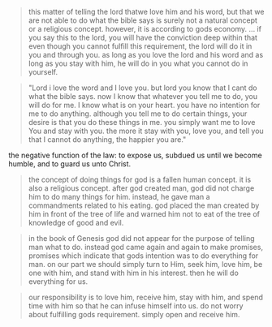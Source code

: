 > this matter of telling the lord thatwe love him and his word, but that we are not able to do what the bible says is surely not a natural concept or a religious concept. however, it is according to gods economy. ... if you say this 
to the lord, you will have the conviction deep within that even though you cannot fulfill this requirement, the lord will do it in you and through you. as long as you love the lord and his word and as long as you stay with him, he will do in you what you cannot do in yourself.

> "Lord i love the word and I love you. but lord you know that I cant do what the bible says. now I know that whatever you tell me to do, you will do for me. I know what is on your heart. you have no intention for me to do anything. although you tell me to do certain things, your desire is that you do these things in me. you simply want me to love You and stay with you. the more it stay with you, love you, and tell you that I cannot do anything, the happier you are."

the negative function of the law: to expose us, subdued us until we become humble, and to guard us unto Christ.

> the concept of doing things for god is a fallen human concept. it is also a religious concept. after god created man, god did not charge him to do many things for him. instead, he gave man a commandments related to his eating. god placed the man created by him in front of the tree of life and warned him not to eat of the tree of knowledge of good and evil.


> in the book of Genesis god did not appear for the purpose of telling man what to do. instead god came again and again to make promises, promises which indicate that gods intention was to do everything for man. on our part we should simply turn to Him, seek him, love him, be one with him, and stand with him in his interest. then he will do everything for us.


> our responsibility is to love him, receive him, stay with him, and spend time with him so that he can infuse himself into us. do not worry about fulfilling gods requirement. simply open and receive him.
